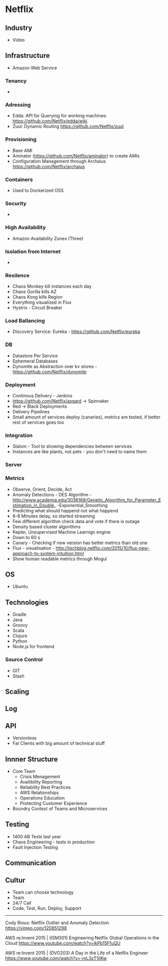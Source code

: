 # Netflix

## Industry
* Video

## Infrastructure
* Amazon Web Service

### Tenancy
*  

### Adressing
* Edda: API for Querying for working machines: https://github.com/Netflix/edda/wiki
* Zuul: Dynamic Routing https://github.com/Netflix/zuul

### Provisioning
* Base AMI
* Aminator (https://github.com/Netflix/aminator) to create AMIs
* Configuration Management through Archaius https://github.com/Netflix/archaius

### Containers
* Used to Dockerized OSS

### Security 
* 

### High Availability
* Amazon Availability Zones (Three)

### Isolation from Internet
*  

### Resilence
* Chaos Monkey kill instances each day
* Chaos Gorilla kills AZ 
* Chaos Kong kills Region
* Everything visualized in Flux
* Hystrix - Circuit Breaker

### Load Ballancing
* Discovery Service: Eureka - https://github.com/Netflix/eureka

### DB 
* Datastore Per Service
* Ephemeral Databases
* Dynomite as Abstraction over kv stores - https://github.com/Netflix/dynomite

### Deployment
* Continous Delivery - Jenkins
* https://github.com/Netflix/asgard -> Spinnaker
* Red -> Black Deployments
* Delivery Pipelines
* Small amount of services deploy (canaries), metrics are tested, if better rest of services goes too

### Integration
* Slalom - Tool to showing dependencies between services
* Instances are like plants, not pets - you don't need to name them

### Server

### Metrics 
* Observe, Orient, Decide, Act
* Anomaly Detections - DES Algorithm - http://www.academia.edu/3036168/Genetic_Algorithm_for_Parameter_Estimation_in_Double_ -Exponential_Smoothing
* Predicting what should happend not what happend
* 6-8 Minutes delay, so started streaming
* Few different algorithm check data and vote if there is outage 
* Density based cluster algorithms 
* Kepler, Unsupervised Machine Learnign engine
* Down to 60 s
* Canary - Checking if new version has better metrics than old one
* Flux - visualisation - http://techblog.netflix.com/2015/10/flux-new-approach-to-system-intuition.html
* Show human readable metrics through Mogul

## OS
* Ubuntu

## Technologies
* Gradle
* Java
* Groovy
* Scala
* Clojure
* Python
* Node.js for frontend

### Source Control
* GIT
* Stash

## Scaling

## Log

## API
* Versionless
* Fat Clients with big amount of technical stuff

## Innner Structure
* Core Team
  * Crisis Menagement
  * Availibility Reporting
  * Reliability Best Practices
  * AWS Relationships
  * Operations Education
  * Protecting Customer Experience 
* Boundry Context of Teams and Microservices

## Testing 
* 1400 AB Tests last year
* Chaos Engineering - tests in production
* Fault Injection Testing

## Communication

## Cultur
* Team can choose technology
* Team
* 24/7 Call
* Code, Test, Run, Deploy, Support

---------------
Cody Rioux: Netflix Outlier and Anomaly Detection
https://vimeo.com/120851298

AWS re:Invent 2015 | (ISM301) Engineering Netflix Global Operations in the Cloud
https://www.youtube.com/watch?v=IkPb15FfuQU

AWS re:Invent 2015 | (DVO203) A Day in the Life of a Netflix Engineer
https://www.youtube.com/watch?v=-mL3zT1iIKw